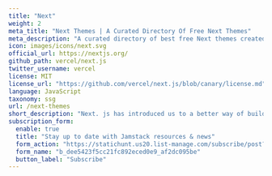 ```yaml
---
title: "Next"
weight: 2
meta_title: "Next Themes | A Curated Directory Of Free Next Themes"
meta_description: "A curated directory of best free Next themes created by independent web designers & developers that are open source, MIT licensed & available for free to download."
icon: images/icons/next.svg
official_url: https://nextjs.org/
github_path: vercel/next.js
twitter_username: vercel
license: MIT
license_url: "https://github.com/vercel/next.js/blob/canary/license.md"
language: JavaScript
taxonomy: ssg
url: /next-themes
short_description: "Next. js has introduced us to a better way of building static-generated websites with more dynamic performance. SSG describes the process of building websites that render at build time."
subscription_form:
  enable: true
  title: "Stay up to date with Jamstack resources & news"
  form_action: "https://statichunt.us20.list-manage.com/subscribe/post?u=dee5423f5cc21fc892eced0e9&amp;id=af2dc095be"
  form_name: "b_dee5423f5cc21fc892eced0e9_af2dc095be"
  button_label: "Subscribe"
---
```

